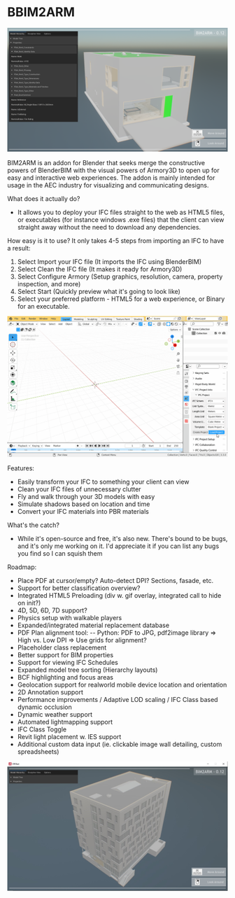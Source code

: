 # BBIM2ARM

![Header](https://github.com/Naxela/BBIM2ARM/raw/main/Header.png)

BIM2ARM is an addon for Blender that seeks merge the constructive powers of BlenderBIM with the visual powers of Armory3D to open up for easy and interactive web experiences. The addon is mainly intended for usage in the AEC industry for visualizing and communicating designs.

What does it actually do?
- It allows you to deploy your IFC files straight to the web as HTML5 files, or executables (for instance windows .exe files) that the client can view straight away without the need to download any dependencies.

How easy is it to use?
It only takes 4-5 steps from importing an IFC to have a result:
1. Select Import your IFC file (It imports the IFC using BlenderBIM)
2. Select Clean the IFC file (It makes it ready for Armory3D)
3. Select Configure Armory (Setup graphics, resolution, camera, property inspection, and more)
4. Select Start (Quickly preview what it's going to look like)
5. Select your preferred platform - HTML5 for a web experience, or Binary for an executable.

![Animation](https://github.com/Naxela/BBIM2ARM/raw/main/BIM2ARM_Animation.gif) 

Features:
- Easily transform your IFC to something your client can view 
- Clean your IFC files of unnecessary clutter
- Fly and walk through your 3D models with easy
- Simulate shadows based on location and time
- Convert your IFC materials into PBR materials


What's the catch?
- While it's open-source and free, it's also new. There's bound to be bugs, and it's only me working on it. I'd appreciate it if you can list any bugs you find so I can squish them


Roadmap:
- Place PDF at cursor/empty? Auto-detect DPI? Sections, fasade, etc.
- Support for better classification overview?
- Integrated HTML5 Preloading (div w. gif overlay, integrated call to hide on init?)
- 4D, 5D, 6D, 7D support?
- Physics setup with walkable players
- Expanded/integrated material replacement database
- PDF Plan alignment tool:
-- Python: PDF to JPG, pdf2image library => High vs. Low DPI => Use grids for alignment?
- Placeholder class replacement
- Better support for BIM properties
- Support for viewing IFC Schedules
- Expanded model tree sorting (Hierarchy layouts)
- BCF highlighting and focus areas
- Geolocation support for realworld mobile device location and orientation
- 2D Annotation support
- Performance improvements / Adaptive LOD scaling / IFC Class based dynamic occlusion
- Dynamic weather support
- Automated lightmapping support
- IFC Class Toggle
- Revit light placement w. IES support
- Additional custom data input (ie. clickable image wall detailing, custom spreadsheets)

![Animation](https://github.com/Naxela/BBIM2ARM/raw/main/Screenshot.jpg)

